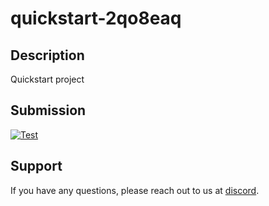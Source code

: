 
# quickstart-2qo8eaq

## Description
Quickstart project

## Submission
<a href="https://misionhiring.com/submission/project/01HWVYWSFJ7BGMA4CCWY6P5ST0" target="_blank"><img src="https://img.shields.io/badge/mision-submit_for_review-brightgreen?style=for-the-badge" alt="Test"></a>

## Support
If you have any questions, please reach out to us at [discord](https://discord.gg/y5cq5vY3qz).
